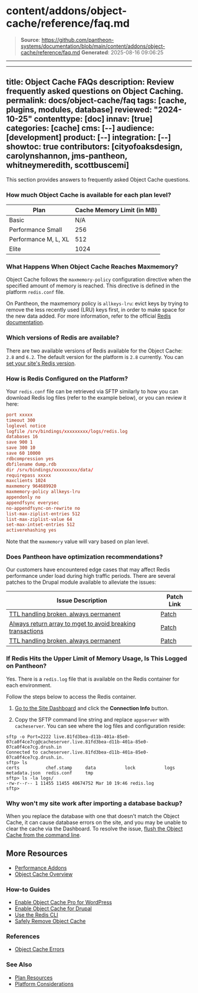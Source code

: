 # content/addons/object-cache/reference/faq.md

> **Source**: https://github.com/pantheon-systems/documentation/blob/main/content/addons/object-cache/reference/faq.md
> **Generated**: 2025-08-16 09:06:25

---

---
title: Object Cache FAQs
description: Review frequently asked questions on Object Caching.
permalink: docs/object-cache/faq
tags: [cache, plugins, modules, database]
reviewed: "2024-10-25"
contenttype: [doc]
innav: [true]
categories: [cache]
cms: [--]
audience: [development]
product: [--]
integration: [--]
showtoc: true
contributors: [cityofoaksdesign, carolynshannon, jms-pantheon, whitneymeredith, scottbuscemi]
---

This section provides answers to frequently asked Object Cache questions.

### How much Object Cache is available for each plan level?

| Plan                   | Cache Memory Limit (in MB) |
| ---------------------- | -------------------------- |
| Basic                  |               N/A          |
| Performance Small      |               256          |
| Performance M, L, XL   |               512          |
| Elite                  |               1024         |

### What Happens When Object Cache Reaches Maxmemory?

Object Cache follows the `maxmemory-policy` configuration directive when the specified amount of memory is reached. This directive is defined in the platform `redis.conf` file.

On Pantheon, the maxmemory policy is `allkeys-lru`: evict keys by trying to remove the less recently used (LRU) keys first, in order to make space for the new data added. For more information, refer to the official [Redis documentation](https://redis.io/topics/lru-cache).

### Which versions of Redis are available?

There are two available versions of Redis available for the Object Cache: `2.8` and `6.2`.  The default version for the platform is `2.8` currently. You can [set your site's Redis version](/pantheon-yml#specify-a-redis-version).


### How is Redis Configured on the Platform?

Your `redis.conf` file can be retrieved via SFTP similarly to how you can download Redis log files (refer to the example below), or you can review it here:

```batch:title=redis.conf
port xxxxx
timeout 300
loglevel notice
logfile /srv/bindings/xxxxxxxxx/logs/redis.log
databases 16
save 900 1
save 300 10
save 60 10000
rdbcompression yes
dbfilename dump.rdb
dir /srv/bindings/xxxxxxxxx/data/
requirepass xxxxx
maxclients 1024
maxmemory 964689920
maxmemory-policy allkeys-lru
appendonly no
appendfsync everysec
no-appendfsync-on-rewrite no
list-max-ziplist-entries 512
list-max-ziplist-value 64
set-max-intset-entries 512
activerehashing yes
```

Note that the `maxmemory` value will vary based on plan level.

### Does Pantheon have optimization recommendations?

Our customers have encountered edge cases that may affect Redis performance under load during high traffic periods. There are several patches to the Drupal module available to alleviate the issues:

| Issue Description | Patch Link |
| -------- | ------- |
| [TTL handling broken, always permanent](https://www.drupal.org/project/redis/issues/3179757) | [Patch](https://www.drupal.org/files/issues/2020-10-30/3179757-4.patch) |
| [Always return array to mget to avoid breaking transactions](https://www.drupal.org/project/redis/issues/3216874) | [Patch](https://www.drupal.org/files/issues/2021-11-16/3216874-2.patch) |
| [TTL handling broken, always permanent](https://www.drupal.org/project/redis/issues/3102739) | [Patch](https://www.drupal.org/files/issues/2023-07-11/3102739-28.patch) |

### If Redis Hits the Upper Limit of Memory Usage, Is This Logged on Pantheon?

Yes. There is a `redis.log` file that is available on the Redis container for each environment.

Follow the steps below to access the Redis container.

1. [Go to the Site Dashboard](/guides/account-mgmt/workspace-sites-teams/sites#site-dashboard) and click the **Connection Info** button.

1. Copy the SFTP command line string and replace `appserver` with `cacheserver`. You can see where the log files and configuration reside:

```bash{outputLines:2-7}
sftp -o Port=2222 live.81fd3bea-d11b-401a-85e0-07ca0f4ce7cg@cacheserver.live.81fd3bea-d11b-401a-85e0-07ca0f4ce7cg.drush.in
Connected to cacheserver.live.81fd3bea-d11b-401a-85e0-07ca0f4ce7cg.drush.in.
sftp> ls
certs          chef.stamp     data           lock           logs           metadata.json  redis.conf     tmp
sftp> ls -la logs/
-rw-r--r-- 1 11455 11455 40674752 Mar 10 19:46 redis.log
sftp>
```

### Why won't my site work after importing a database backup?

When you replace the database with one that doesn't match the Object Cache, it can cause database errors on the site, and you may be unable to clear the cache via the Dashboard. To resolve the issue, [flush the Object Cache from the command line](/object-cache/cli#clear-cached-data).

## More Resources
- [Performance Addons](/addons)
- [Object Cache Overview](/object-cache)

### How-to Guides
- [Enable Object Cache Pro for WordPress](/object-cache/wordpress)
- [Enable Object Cache for Drupal](/object-cache/drupal)
- [Use the Redis CLI](/object-cache/cli)
- [Safely Remove Object Cache](/object-cache/remove)

### References
- [Object Cache Errors](/object-cache/errors)

### See Also
- [Plan Resources](/guides/account-mgmt/plans/faq#plan-resources)
- [Platform Considerations](/guides/platform-considerations)
